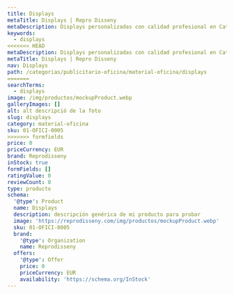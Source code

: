 ```yaml
---
title: Displays
metaTitle: Displays | Repro Disseny
metaDescription: Displays personalizadas con calidad profesional en Cataluña.
keywords:
  - displays
<<<<<<< HEAD
metaDescription: Displays personalizadas con calidad profesional en Cataluña.
metaTitle: Displays | Repro Disseny
nav: Displays
path: /categorias/publicitario-oficina/material-oficina/displays
=======
searchTerms:
  - displays
image: /img/productos/mockupProduct.webp
galleryImages: []
alt: alt descripció de la foto
slug: displays
category: material-oficina
sku: 01-OFICI-0005
>>>>>>> formfields
price: 0
priceCurrency: EUR
brand: Reprodisseny
inStock: true
formFields: []
ratingValue: 0
reviewCount: 0
type: producto
schema:
  '@type': Product
  name: Displays
  description: descripción genérica de mi producto para probar
  image: 'https://reprodisseny.com/img/productos/mockupProduct.webp'
  sku: 01-OFICI-0005
  brand:
    '@type': Organization
    name: Reprodisseny
  offers:
    '@type': Offer
    price: 0
    priceCurrency: EUR
    availability: 'https://schema.org/InStock'
---
```


